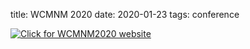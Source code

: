 title: WCMNM 2020
date: 2020-01-23 
tags: conference

<a href="https://www.me.iitb.ac.in/~wcmnm/" title="WCMNM2020"><img src="/4m-association/images/logo_wcmnm2020_2.jpg" title="Click for WCMNM2020 website"/></a>